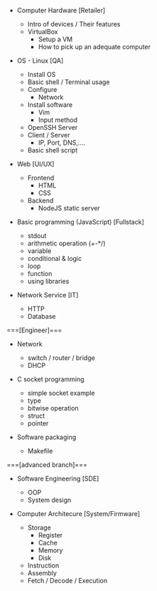 * Computer Hardware [Retailer]
  * Intro of devices / Their features
  * VirtualBox
    * Setup a VM
    * How to pick up an adequate computer

* OS - Linux [QA]
  * Install OS
  * Basic shell / Terminal usage
  * Configure
    * Network
  * Install software
    * Vim
    * Input method
  * OpenSSH Server
  * Client / Server
    * IP, Port, DNS,....
  * Basic shell script

* Web [UI/UX]
  * Frontend
    * HTML
    * CSS
  * Backend
    * NodeJS static server

* Basic programming (JavaScript) [Fullstack]
  * stdout
  * arithmetic operation (+-*/)
  * variable
  * conditional & logic
  * loop
  * function
  * using libraries

* Network Service [IT]
  * HTTP
  * Database

===[Engineer]===

* Network
  * switch / router / bridge
  * DHCP

* C socket programming
  * simple socket example
  * type
  * bitwise operation
  * struct
  * pointer

* Software packaging 
  * Makefile

===[advanced branch]===

* Software Engineering [SDE]
  * OOP
  * System design

* Computer Architecure [System/Firmware]
  * Storage
    * Register
    * Cache
    * Memory
    * Disk
  * Instruction
  * Assembly
  * Fetch / Decode / Execution